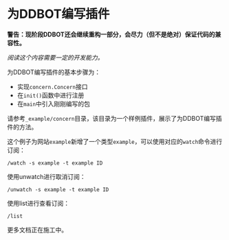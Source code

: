 # 为DDBOT编写插件

**警告：现阶段DDBOT还会继续重构一部分，会尽力（但不是绝对）保证代码的兼容性。**

*阅读这个内容需要一定的开发能力。*

为DDBOT编写插件的基本步骤为：

- 实现`concern.Concern`接口
- 在`init()`函数中进行注册
- 在`main`中引入刚刚编写的包

请参考`_example/concern`目录，该目录为一个样例插件，展示了为DDBOT编写插件的方法。

这个例子为网站`example`新增了一个类型`example`，可以使用对应的`watch`命令进行订阅：

```
/watch -s example -t example ID
```

使用unwatch进行取消订阅：

```
/unwatch -s example -t example ID
```

使用list进行查看订阅：

```
/list
```

更多文档正在施工中。